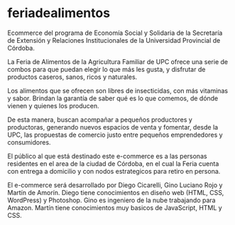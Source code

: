 # feriadealimentos
Ecommerce del programa de Economía Social y Solidaria de la Secretaría de Extensión y Relaciones Institucionales de la Universidad Provincial de Córdoba.

La Feria de Alimentos de la Agricultura Familiar de UPC ofrece una serie de combos para que puedan elegir lo que más les gusta, y disfrutar de productos caseros, sanos, ricos y naturales.

Los alimentos que se ofrecen son libres de insecticidas, con más vitaminas y sabor. Brindan la garantía de saber qué es lo que comemos, de dónde vienen y quienes los producen. 

De esta manera, buscan acompañar a pequeños productores y productoras, generando nuevos espacios de venta y fomentar, desde la UPC, las propuestas de comercio justo entre pequeños emprendedores y consumidores.

El público al que está destinado este e-commerce es a las personas residentes en el area de la ciudad de Córdoba, en el cual la Feria cuenta con entrega a domicilio y con nodos estrategicos para retiro en persona.

El e-commerce será desarrollado por Diego Cicarelli, Gino Luciano Rojo y Martín de Amorín. Diego tiene conocimientos en diseño web (HTML, CSS, WordPress) y Photoshop. Gino es ingeniero de la nube trabajando para Amazon. Martín tiene conocimientos muy basicos de JavaScript, HTML y CSS. 

